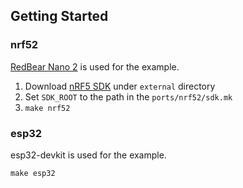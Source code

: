 ## Getting Started

### nrf52
[RedBear Nano
2](https://github.com/redbear/nRF5x/tree/master/nRF52832#ble-nano-2) is used for
the example.

1. Download [nRF5 SDK](https://www.nordicsemi.com/Software-and-tools/Software/nRF5-SDK/Download) under `external` directory
2. Set `SDK_ROOT` to the path in the `ports/nrf52/sdk.mk`
3. `make nrf52`

### esp32
esp32-devkit is used for the example.

`make esp32`
